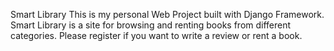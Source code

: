 Smart Library
This is my personal Web Project built with Django Framework. Smart Library is a site for browsing and renting books from different categories. Please register if you want to write a review or rent a book.

